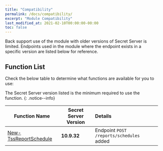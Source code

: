 ```yaml
---
title: "Compatibility"
permalink: /docs/compatibility/
excerpt: "Module Compatibility"
last_modified_at: 2021-02-10T00:00:00-00:00
toc: false
---
```


Back support use of the module with older versions of Secret Server is limited. Endpoints used in the module where the endpoint exists in a specific version are listed below for reference.

## Function List

Check the below table to determine what functions are available for you to use:

The Secret Server version listed is the minimum required to use the function.
{: .notice--info}

**Function Name**                                            | **Secret Server Version**     | **Details**
-------------------------------------------------------------| ------------------------------| :----------------
[New-TssReportSchedule][New-TssReportSchedule]               | **10.9.32**                   | Endpoint `POST /reports/schedules` added

[New-TssReportSchedule]:/commands/New-TssReportSchedule
